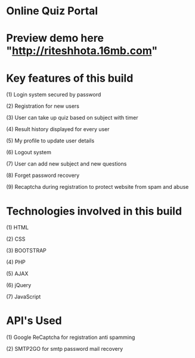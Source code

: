 # Online Quiz Portal
# Preview demo here "http://riteshhota.16mb.com"

# Key features of this build

(1) Login system secured by password

(2) Registration for new users

(3) User can take up quiz based on subject with timer

(4) Result history displayed for every user

(5) My profile to update user details

(6) Logout system

(7) User can add new subject and new questions

(8) Forget password recovery

(9) Recaptcha during registration to protect website from spam and abuse

# Technologies involved in this build

(1) HTML

(2) CSS

(3) BOOTSTRAP

(4) PHP

(5) AJAX

(6) jQuery

(7) JavaScript

# API's Used

(1) Google ReCaptcha for registration anti spamming

(2) SMTP2GO for smtp password mail recovery



